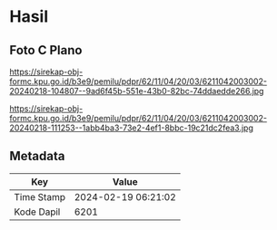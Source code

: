 # Hasil

## Foto C Plano

https://sirekap-obj-formc.kpu.go.id/b3e9/pemilu/pdpr/62/11/04/20/03/6211042003002-20240218-104807--9ad6f45b-551e-43b0-82bc-74ddaedde266.jpg

https://sirekap-obj-formc.kpu.go.id/b3e9/pemilu/pdpr/62/11/04/20/03/6211042003002-20240218-111253--1abb4ba3-73e2-4ef1-8bbc-19c21dc2fea3.jpg


## Metadata

| Key        | Value               |
| ---------- | ------------------- |
| Time Stamp | 2024-02-19 06:21:02 |
| Kode Dapil | 6201                |



